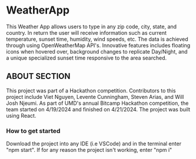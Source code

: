 
# WeatherApp
This Weather App allows users to type in any zip code, city, state, and country. In return the user will receive information such as current temperature, sunset time, humidity, wind speeds, etc.
The data is achieved through using OpenWeatherMap API's. Innovative features includes floating icons when hovered over, background changes to replicate Day/Night, and a unique specialized sunset time responsive to the area searched. 




## **ABOUT SECTION**
This project was part of a Hackathon competition. Contributors to this project include Viet Nguyen, Levente Cunningham, Steven Arias, and Will Josh Njeumi. As part of UMD's annual Bitcamp Hackathon competition, the team started on 4/19/2024 and finished on 4/21/2024. 
The project was built using React. 


### **How to get started** ###
Download the project into any IDE (i.e VSCode) and in the terminal enter "npm start". 
If for any reason the project isn't working, enter "npm i"

